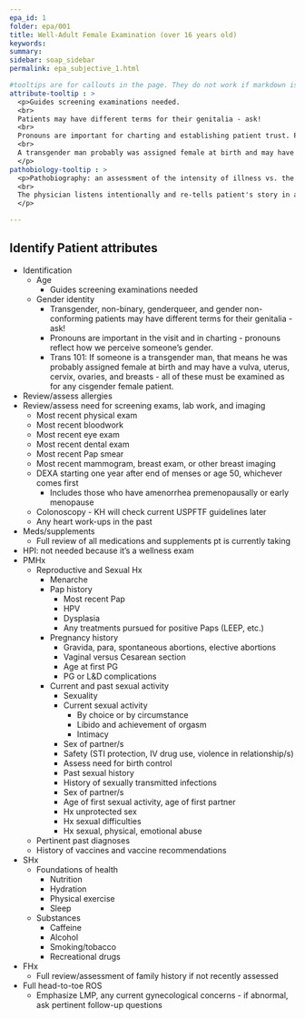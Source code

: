 ```yaml
---
epa_id: 1
folder: epa/001
title: Well-Adult Female Examination (over 16 years old)
keywords: 
summary: 
sidebar: soap_sidebar
permalink: epa_subjective_1.html

#tooltips are for callouts in the page. They do not work if markdown is required. in that case they must be added inline. See Vital Force below for an example
attribute-tooltip : >
  <p>Guides screening examinations needed.
  <br>
  Patients may have different terms for their genitalia - ask!
  <br>
  Pronouns are important for charting and establishing patient trust. Pronouns reflect how we perceive someone’s gender.
  <br>
  A transgender man probably was assigned female at birth and may have a vulva, uterus, cervix, ovaries, and breasts that must be examined, as for any cisgender female patient.
  </p>
pathobiology-tooltip : >
  <p>Pathobiography: an assessment of the intensity of illness vs. the healing process. This includes, but is not limited to: history of present illness (HPI), past medical history (PMHx), family history (FHx), social history (SHx), psychospiritual history, dietary history, and  health history. Identify key turning points for the patient (e.g., “I’ve  not  been well since…”), along with potential toxic exposures; traumas; disturbances; and constitutional/inborn, strengths, weaknesses, and particularities.
  <br>
  The physician listens intentionally and re-tells patient's story in a way that facilitates the therapeutic alliance. Approach is efficient, professional, and compassionate.
  </p>

---
```


## Identify Patient attributes
- Identification
  - Age
    - Guides screening examinations needed
  - Gender identity 
    - Transgender, non-binary, genderqueer, and gender non-conforming patients may have different terms for their genitalia - ask!
    - Pronouns are important in the visit and in charting - pronouns reflect how we perceive someone’s gender.
    - Trans 101: If someone is a transgender man, that means he was probably assigned female at birth and may have a vulva, uterus, cervix, ovaries, and breasts - all of these must be examined as for any cisgender female patient.
- Review/assess allergies
- Review/assess need for screening exams, lab work, and imaging
  - Most recent physical exam
  - Most recent bloodwork
  - Most recent eye exam
  - Most recent dental exam
  - Most recent Pap smear
  - Most recent mammogram, breast exam, or other breast imaging
  - DEXA starting one year after end of menses or age 50, whichever comes first
    - Includes those who have amenorrhea premenopausally or early menopause
  - Colonoscopy - KH will check current USPFTF guidelines later
  - Any heart work-ups in the past
- Meds/supplements
  - Full review of all medications and supplements pt is currently taking
- HPI: not needed because it’s a wellness exam
- PMHx
  - Reproductive and Sexual Hx
    - Menarche
    - Pap history
      - Most recent Pap
      - HPV
      - Dysplasia
      - Any treatments pursued for positive Paps (LEEP, etc.)
    - Pregnancy history
      - Gravida, para, spontaneous abortions, elective abortions
      - Vaginal versus Cesarean section
      - Age at first PG
      - PG or L&D complications
    - Current and past sexual activity
      - Sexuality 
      - Current sexual activity
        - By choice or by circumstance
        - Libido and achievement of orgasm
        - Intimacy
      - Sex of partner/s
      - Safety (STI protection, IV drug use, violence in relationship/s)
      - Assess need for birth control
      - Past sexual history
      - History of sexually transmitted infections
      - Sex of partner/s
      - Age of first sexual activity, age of first partner
      - Hx unprotected sex
      - Hx sexual difficulties
      - Hx sexual, physical, emotional abuse
  - Pertinent past diagnoses
  - History of vaccines and vaccine recommendations
- SHx
  - Foundations of health
    - Nutrition
    - Hydration
    - Physical exercise
    - Sleep 
  - Substances
    - Caffeine
    - Alcohol
    - Smoking/tobacco
    - Recreational drugs
- FHx
  - Full review/assessment of family history if not recently assessed
- Full head-to-toe ROS
  - Emphasize LMP, any current gynecological concerns - if abnormal, ask pertinent follow-up questions


